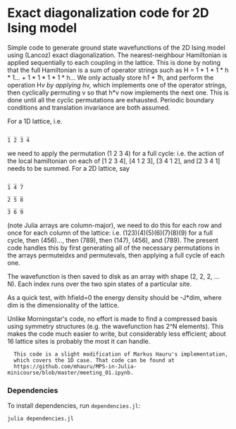# Exact diagonalization code for 2D Ising model

Simple code to generate ground state wavefunctions of the 2D Ising model
using (Lancoz) exact diagonalization. The nearest-neighbour Hamiltonian
is applied sequentially to each coupling in the lattice. This is done by 
noting that the full Hamiltonian is a sum of operator strings such as 
H = 1 * 1 * 1 * h * 1... + 1 * 1 * 1 * 1 * h...
We only actually store h*1 +  1*h, and perform the operation H*v by applying
h*v, which implements one of the  operator strings, then cyclically permuting
v so that h*v now implements the next one. This is done until all the cyclic
permutations are exhausted. Periodic boundary conditions and translation
invariance are both assumed.

For a 1D lattice, i.e.
```
_ _ _ _ 
1 2 3 4
```
we need to apply the permutation (1 2 3 4) for a full cycle: i.e.
the action of the local hamiltonian on each of
[1 2 3 4],  [4 1 2 3], [3 4 1 2], and [2 3 4 1] needs to be summed. For a
2D lattice, say
```
_ _ _
1 4 7
_ _ _
2 5 8
_ _ _
3 6 9
```

(note Julia arrays are column-major), we need to do this for each row
and once for each column of the lattice:
i.e. (123)(4)(5)(6)(7)(8)(9) for a full cycle, then
(456)..., then (789), then (147), (456), and (789).
The present code handles this by first generating all of the necessary permutations
in the arrays permuteidxs and permutevals, then applying a full cycle of each
one.

The wavefunction is then saved to disk as an array with shape 
(2, 2, 2, ... N). Each index runs over the two spin states of a particular
site. 

As a quick test, with hfield=0 the energy density should be -J*dim, where 
dim is the dimensionality of the lattice.

Unlike Morningstar's
code, no effort is made to find a compressed basis using symmetry structures 
(e.g. the wavefunction has 2^N elements). This makes the code much easier
to write, but considerably less efficient; about 16 lattice sites is probably
the most it can handle.

      This code is a slight modification of Markus Hauru's implementation,
      which covers the 1D case. That code can be found at
      https://github.com/mhauru/MPS-in-Julia-minicourse/blob/master/meeting_01.ipynb.

### Dependencies
To install dependencies, run `dependencies.jl`:
```
julia dependencies.jl
```

